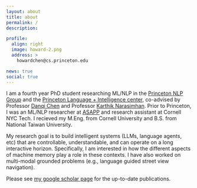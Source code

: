 ```yaml
---
layout: about
title: about
permalink: /
description:

profile:
  align: right
  image: howard-2.png
  address: >
    howardchen@cs.princeton.edu

news: true
social: true
---
```

I am a fourth year PhD student researching ML/NLP in the [Princeton NLP Group](https://nlp.cs.princeton.edu/) and the [Princeton Language + Intelligence center](https://pli.princeton.edu/), co-advised by Professor [Danqi Chen](https://www.cs.princeton.edu/~danqic/) and Professor [Karthik Narasimhan](https://www.cs.princeton.edu/~karthikn/). Prior to Princeton, I was an ML/NLP researcher at [ASAPP](https://www.asapp.com/platform/applied-research/) and research assistant at Cornell NYC Tech. I recieved my M.Eng. from Cornell University and B.S. from National Taiwan University.

My research goal is to build intelligent systems (LLMs, language agents, etc) that are controllable, understandable, and can operate on a long interactive horizon.
Specifically, I am interested in how the different aspects of machine memory play a role in these contexts.
I have also worked on multi-modal grounded problems (e.g., language guided street view navigation).

Please see [my google scholar page](https://scholar.google.com/citations?user=wsNa_W4AAAAJ&hl=en&authuser=3) for the up-to-date publications.
